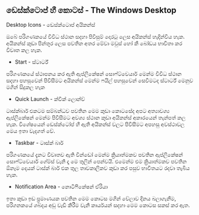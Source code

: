 ## ඩෙස්ක්ටොප් හී කොටස් - The Windows Desktop



Desktop Icons - ඩෙස්ක්ටොප් අයිකන්ස්

ඔබේ පරිගණකයේ විවිධ ස්ථාන සදහා පිවිසුම් දොරටු ලෙස අයිකන්ස් හැදින්විය හැක. අයිකන්ස් කුඩා පින්තූර ලෙස පවතින අතර මේවා මවුස් හෝ කී බෝඩය භාවිතා කර විවෘත කල හැක.

- Start - ස්ටාර්ට්

පරිගණකයේ ස්ථාපනය කර ඇති ඇප්ලිකේෂන් සොෆ්ට්වෙයාර් මෙන්ම විවිධ ස්ථාන සදහා පහසුවෙන් පිවිසීමට අයිකන්ස් මෙන්ම ෆයිල් පහසුවෙන් සෙවීමටද ස්ටාර්ට් මෙනුව මගින් සිදුකල හැක

- Quick Launch - ක්වික් ලොන්ච්


ටාස්ක්බාර් එකටම සම්බන්ධව පවතින මෙම කුඩා කොටසේද අපට අත්‍යාවශ්‍ය ඇප්ලිකේෂන් මෙන්ම පිවීසීමට අවශ්‍ය ස්ථාන කුඩා අයිකන්ස් අකාරයෙන් තැන්පත් කල හැක. විශේෂයෙන්
ඩෙස්ක්ටෝප් හී ඇති අයිකන්ස් වලට පිවිසීමට අපහසු අවස්ථාවල මෙය ඉතා වැදගත් වේ.
‍         
- Taskbar - ටාස්ක් බාර්

පරිගණකයේ දැනට විවෘතව ඇති වින්ඩෝ මෙන්ම ක්‍රියාත්මකව පවතින ඇප්ලිකේෂන් සොෆ්ට්වෙයාර් ගේම්ස් වැනි දෑ මෙ තුලින් පෙන්වයි. එමෙන්ම එම ක්‍රියාත්මකව පවතින ඕනෑම දෙයක් ටාස්ක් බාර් එක තුල තාවකාලිකව කුඩා කර පසුව භාවිතයට රදවා තැබිය හැක.

- Notification Area - නොටිෆිකේෂන් ඒරියා

ඉතා කුඩා ඉඩ ප්‍රමාණයක පවතින මෙම කොටස මගින් වේලාව දිනය බලාගැනීම, පරිගනකයේ ශබ්දය අඩු වැඩි කිරීම වැනි කාර්යයන් සදහා මෙම කොටස සකස් කර ඇත.
